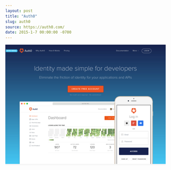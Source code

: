 ```yaml
---
layout: post
title: "Auth0"
slug: auth0
source: https://auth0.com/
date: 2015-1-7 00:00:00 -0700
---
```


<img src="/screenshots/auth0.jpg">
